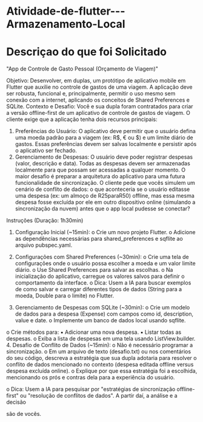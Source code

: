 # Atividade-de-flutter---Armazenamento-Local

# Descriçao do que foi Solicitado
"App de Controle de Gasto Pessoal (Orçamento de Viagem)"

Objetivo: Desenvolver, em duplas, um protótipo de aplicativo mobile em Flutter que auxilie
no controle de gastos de uma viagem. A aplicação deve ser robusta, funcional e,
principalmente, permitir o uso mesmo sem conexão com a internet, aplicando os
conceitos de Shared Preferences e SQLite.
Contexto e Desafio: Você e sua dupla foram contratados para criar a versão offline-first de
um aplicativo de controle de gastos de viagem. O cliente exige que a aplicação tenha dois
recursos principais:
1. Preferências do Usuário: O aplicativo deve permitir que o usuário defina uma
moeda padrão para a viagem (ex: R$, € ou $) e um limite diário de gastos. Essas
preferências devem ser salvas localmente e persistir após o aplicativo ser fechado.
2. Gerenciamento de Despesas: O usuário deve poder registrar despesas (valor,
descrição e data). Todas as despesas devem ser armazenadas localmente para que
possam ser acessadas a qualquer momento.
O maior desafio é preparar a arquitetura do aplicativo para uma futura funcionalidade de
sincronização. O cliente pede que vocês simulem um cenário de conflito de dados: o que
aconteceria se o usuário editasse uma despesa (ex: um almoço de R25paraR50)
offline, mas essa mesma despesa fosse excluída por ele em outro dispositivo online
(simulando a sincronização da nuvem) antes que o app local pudesse se conectar?

Instruções (Duração: 1h30min)
1. Configuração Inicial (~15min):
o Crie um novo projeto Flutter.
o Adicione as dependências necessárias para shared_preferences e sqflite
ao arquivo pubspec.yaml.

2. Configurações com Shared Preferences (~30min):
o Crie uma tela de configurações onde o usuário possa escolher a moeda e
um valor limite diário.
o Use Shared Preferences para salvar as escolhas.
o Na inicialização do aplicativo, carregue os valores salvos para definir o
comportamento da interface.
o Dica: Usem a IA para buscar exemplos de como salvar e carregar diferentes
tipos de dados (String para a moeda, Double para o limite) no Flutter.

3. Gerenciamento de Despesas com SQLite (~30min):
o Crie um modelo de dados para a despesa (Expense) com campos como id,
description, value e date.
o Implemente um banco de dados local usando sqflite.

o Crie métodos para:
▪ Adicionar uma nova despesa.
▪ Listar todas as despesas.
o Exiba a lista de despesas em uma tela usando ListView.builder.
4. Desafio de Conflito de Dados (~15min):
o Não é necessário programar a sincronização.
o Em um arquivo de texto (desafio.txt) ou nos comentários do seu código,
descreva a estratégia que sua dupla adotaria para resolver o conflito de
dados mencionado no contexto (despesa editada offline versus despesa
excluída online).
o Explique por que essa estratégia foi a escolhida, mencionando os prós e
contras dela para a experiência do usuário.

o Dica: Usem a IA para pesquisar por "estratégias de sincronização offline-
first" ou "resolução de conflitos de dados". A partir daí, a análise e a decisão

são de vocês.